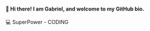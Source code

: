 

#### 👋 Hi there! I am Gabriel, and welcome to my GitHub bio.

💻 SuperPower - CODING

<!---
zeus-kronos/zeus-kronos is a ✨ special ✨ repository because its `README.md` (this file) appears on your GitHub profile.
You can click the Preview link to take a look at your changes.
--->
